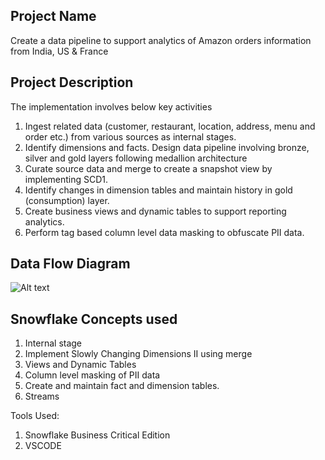 ## Project Name
Create a data pipeline to support analytics of Amazon orders information from India, US & France

## Project Description
The implementation involves below key activities
1. Ingest related data (customer, restaurant, location, address, menu and order etc.) from various sources as internal stages.
2. Identify dimensions and facts. Design data pipeline involving bronze, silver and gold layers following medallion architecture 
3. Curate source data and merge to create a snapshot view by implementing SCD1.
4. Identify changes in dimension tables and maintain history in gold (consumption) layer.
5. Create business views and dynamic tables to support reporting analytics.
6. Perform tag based column level data masking to obfuscate PII data.

## Data Flow Diagram

![Alt text](https://github.com/SambitParida/swiggy_data_pipeline/blob/dev/pics/DataFlow_Swiggy.png)


## Snowflake Concepts used

1. Internal stage
2. Implement Slowly Changing Dimensions II using merge
3. Views and Dynamic Tables
4. Column level masking of PII data
5. Create and maintain fact and dimension tables.
6. Streams

Tools Used: 
1. Snowflake Business Critical Edition
2. VSCODE
